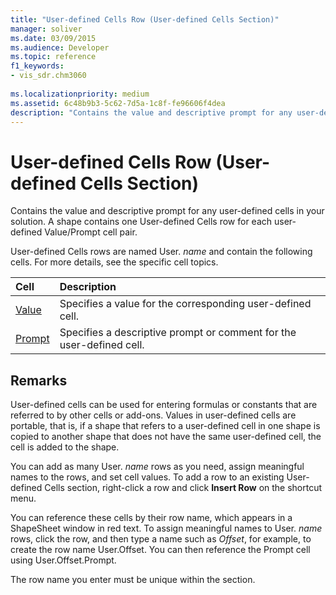 ```yaml
---
title: "User-defined Cells Row (User-defined Cells Section)"
manager: soliver
ms.date: 03/09/2015
ms.audience: Developer
ms.topic: reference
f1_keywords:
- vis_sdr.chm3060
 
ms.localizationpriority: medium
ms.assetid: 6c48b9b3-5c62-7d5a-1c8f-fe96606f4dea
description: "Contains the value and descriptive prompt for any user-defined cells in your solution. A shape contains one User-defined Cells row for each user-defined Value/Prompt cell pair."
---
```


# User-defined Cells Row (User-defined Cells Section)

Contains the value and descriptive prompt for any user-defined cells in your solution. A shape contains one User-defined Cells row for each user-defined Value/Prompt cell pair.
  
User-defined Cells rows are named User. *name*  and contain the following cells. For more details, see the specific cell topics.
  
|**Cell**|**Description**|
|:-----|:-----|
|[Value](value-cell-user-defined-cells-section.md) <br/> |Specifies a value for the corresponding user-defined cell. |
|[Prompt](prompt-cell-user-defined-cells-section.md) <br/> |Specifies a descriptive prompt or comment for the user-defined cell. |

## Remarks

User-defined cells can be used for entering formulas or constants that are referred to by other cells or add-ons. Values in user-defined cells are portable, that is, if a shape that refers to a user-defined cell in one shape is copied to another shape that does not have the same user-defined cell, the cell is added to the shape.
  
 You can add as many User.  *name*  rows as you need, assign meaningful names to the rows, and set cell values. To add a row to an existing User-defined Cells section, right-click a row and click **Insert Row** on the shortcut menu.
  
You can reference these cells by their row name, which appears in a ShapeSheet window in red text. To assign meaningful names to User. *name*  rows, click the row, and then type a name such as *Offset*, for example, to create the row name User.Offset. You can then reference the Prompt cell using User.Offset.Prompt.
  
The row name you enter must be unique within the section.
  